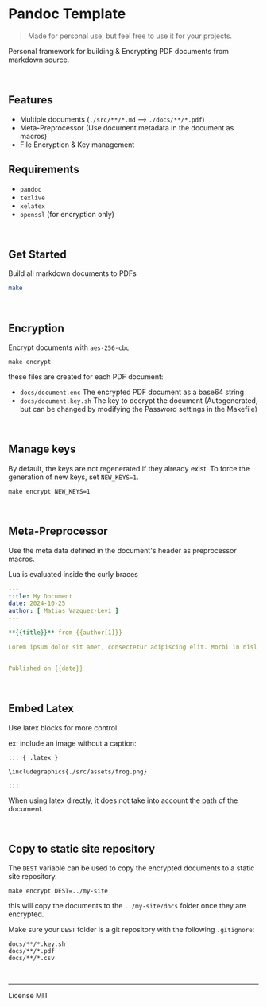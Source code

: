 # Pandoc Template

> Made for personal use, but feel free to use it for your projects.

Personal framework for building & Encrypting PDF documents from markdown source.

<br/>

## Features

* Multiple documents (`./src/**/*.md` --> `./docs/**/*.pdf`)
* Meta-Preprocessor (Use document metadata in the document as macros)
* File Encryption & Key management

## Requirements

* `pandoc`
* `texlive`
* `xelatex`
* `openssl` (for encryption only)


<br/>

## Get Started

Build all markdown documents to PDFs 

```sh
make
```

<br/>

## Encryption

Encrypt documents with `aes-256-cbc`

```
make encrypt
```

these files are created for each PDF document:

* `docs/document.enc` The encrypted PDF document as a base64 string
* `docs/document.key.sh` The key to decrypt the document (Autogenerated, but can be changed by modifying the Password settings in the Makefile)

<br/>

## Manage keys

By default, the keys are not regenerated if they already exist. To force the generation of new keys, set `NEW_KEYS=1`.

```
make encrypt NEW_KEYS=1
```

<br/>

## Meta-Preprocessor

Use the meta data defined in the document's header as preprocessor macros.

Lua is evaluated inside the curly braces

```yaml
---
title: My Document
date: 2024-10-25
author: [ Matias Vazquez-Levi ]
---

**{{title}}** from {{author[1]}}

Lorem ipsum dolor sit amet, consectetur adipiscing elit. Morbi in nisl aliquet, ornare eros congue, iaculis dui.


Published on {{date}}
```

<br/>

## Embed Latex

Use latex blocks for more control

ex: include an image without a caption:

```mdx
::: { .latex }

\includegraphics{./src/assets/frog.png}

:::
```

When using latex directly, it does not take into account the path of the document. 

<br/>

## Copy to static site repository

The `DEST` variable can be used to copy the encrypted documents to a static site repository.

```
make encrypt DEST=../my-site
```

this will copy the documents to the `../my-site/docs` folder once they are encrypted.

Make sure your `DEST` folder is a git repository with the following `.gitignore`:

```
docs/**/*.key.sh
docs/**/*.pdf
docs/**/*.csv
```

<br/>

---

License MIT
